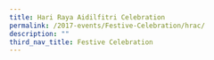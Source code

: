 ```yaml
---
title: Hari Raya Aidilfitri Celebration
permalink: /2017-events/Festive-Celebration/hrac/
description: ""
third_nav_title: Festive Celebration
---
```

